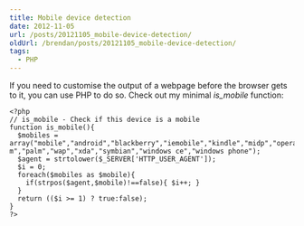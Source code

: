 ```yaml
---
title: Mobile device detection
date: 2012-11-05
url: /posts/20121105_mobile-device-detection/
oldUrl: /brendan/posts/20121105_mobile-device-detection/
tags:
  - PHP
---
```


If you need to customise the output of a webpage before the browser gets to it, you can use PHP to do so. Check out my minimal _is_mobile_ function:

```
<?php
// is_mobile - Check if this device is a mobile
function is_mobile(){
  $mobiles = array("mobile","android","blackberry","iemobile","kindle","midp","opera m","palm","wap","xda","symbian","windows ce","windows phone");
  $agent = strtolower($_SERVER['HTTP_USER_AGENT']);
  $i = 0;
  foreach($mobiles as $mobile){
    if(strpos($agent,$mobile)!==false){ $i++; }
  }
  return (($i >= 1) ? true:false);
}
?>
```
